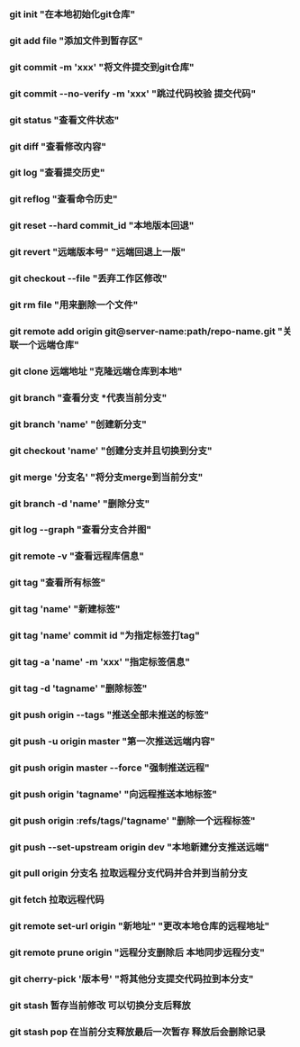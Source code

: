 <!--
 * @Description: 
 * @Author: wangdelei
 * @Date: 2021-07-07 10:03:25
 * @LastEditors: wangdelei
 * @LastEditTime: 2021-09-16 16:54:50
-->
### git init "在本地初始化git仓库"
### git add file "添加文件到暂存区"
### git commit -m 'xxx' "将文件提交到git仓库"
### git commit --no-verify -m 'xxx' "跳过代码校验 提交代码"
### git status "查看文件状态"
### git diff  "查看修改内容"
### git log "查看提交历史"
### git reflog "查看命令历史"
### git reset --hard commit_id "本地版本回退" 
### git revert "远端版本号" "远端回退上一版"
### git checkout --file  "丢弃工作区修改"
### git rm file "用来删除一个文件"
### git remote add origin git@server-name:path/repo-name.git "关联一个远端仓库"
### git clone 远端地址 "克隆远端仓库到本地"
### git branch "查看分支 *代表当前分支"
### git branch 'name' "创建新分支"
### git checkout 'name' "创建分支并且切换到分支"
### git merge '分支名' "将分支merge到当前分支"
### git branch -d 'name' "删除分支"
### git log --graph "查看分支合并图"
### git remote -v "查看远程库信息"
### git tag "查看所有标签"
### git tag 'name' "新建标签"
### git tag 'name' commit id "为指定标签打tag"
### git tag -a 'name' -m 'xxx' "指定标签信息"
### git tag -d 'tagname' "删除标签"
### git push origin --tags "推送全部未推送的标签"
### git push -u origin master "第一次推送远端内容"
### git push origin master --force "强制推送远程"
### git push origin 'tagname' "向远程推送本地标签"
### git push origin :refs/tags/'tagname' "删除一个远程标签"
### git push --set-upstream origin dev "本地新建分支推送远端"
### git pull origin 分支名 拉取远程分支代码并合并到当前分支
### git fetch 拉取远程代码
### git remote set-url origin "新地址" "更改本地仓库的远程地址"
### git remote prune origin "远程分支删除后 本地同步远程分支"
### git cherry-pick '版本号' "将其他分支提交代码拉到本分支"
### git stash 暂存当前修改 可以切换分支后释放
### git stash pop 在当前分支释放最后一次暂存 释放后会删除记录